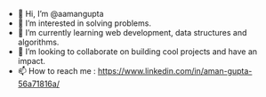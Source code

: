 - 👋 Hi, I’m @aamangupta
- 👀 I’m interested in solving problems.
- 🌱 I’m currently learning web development, data structures and algorithms.
- 💞️ I’m looking to collaborate on building cool projects and have an impact.
- 📫 How to reach me : https://www.linkedin.com/in/aman-gupta-56a71816a/

<!---
aamangupta/aamangupta is a ✨ special ✨ repository because its `README.md` (this file) appears on your GitHub profile.
You can click the Preview link to take a look at your changes.
--->
